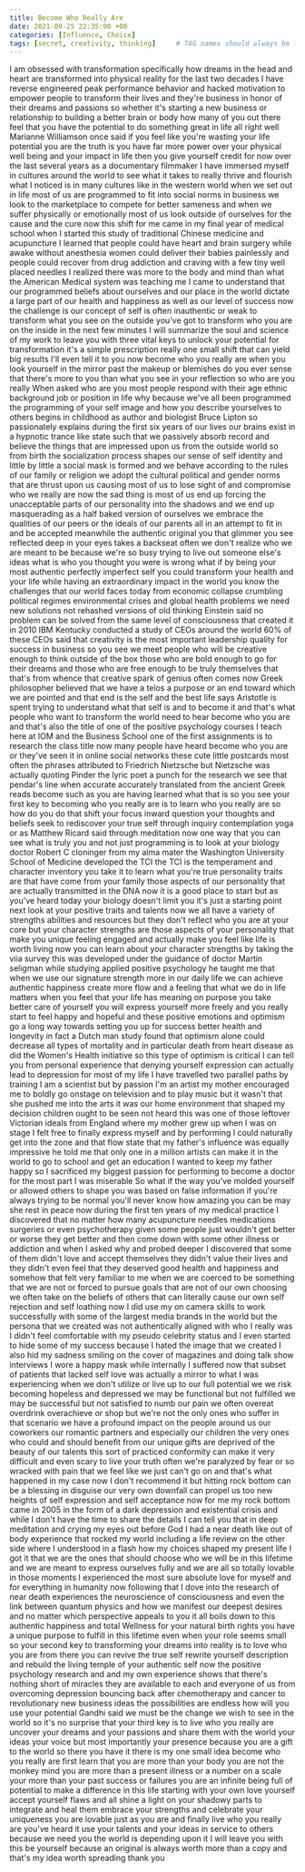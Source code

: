 ```yaml
---
title: Become Who Really Are
date: 2021-09-25 22:35:00 +00
categories: [Influence, Choice]
tags: [secret, creativity, thinking]     # TAG names should always be lowercase
---
```


I am obsessed with transformation specifically how dreams in the head and heart are transformed into physical reality for the last two decades I have reverse engineered peak performance behavior and hacked motivation to empower people to transform their lives and they're business in honor of their dreams and passions so whether it's starting a new business or relationship to building a better brain or body how many of you out there feel that you have the potential to do something great in life all right well Marianne Williamson once said if you feel like you're wasting your life potential you are the truth is you have far more power over your physical well being and your impact in life then you give yourself credit for now over the last several years as a documentary filmmaker I have immersed myself in cultures around the world to see what it takes to really thrive and flourish what I noticed is in many cultures like in the western world when we set out in life most of us are programmed to fit into social norms in business we look to the marketplace to compete for better sameness and when we suffer physically or emotionally most of us look outside of ourselves for the cause and the cure now this shift for me came in my final year of medical school when I started this study of traditional Chinese medicine and acupuncture I learned that people could have heart and brain surgery while awake without anesthesia women could deliver their babies painlessly and people could recover from drug addiction and craving with a few tiny well placed needles I realized there was more to the body and mind than what the American Medical system was teaching me I came to understand that our programmed beliefs about ourselves and our place in the world dictate a large part of our health and happiness as well as our level of success now the challenge is our concept of self is often inauthentic or weak to transform what you see on the outside you've got to transform who you are on the inside in the next few minutes I will summarize the soul and science of my work to leave you with three vital keys to unlock your potential for transformation it's a simple prescription really one small shift that can yield big results I'll even tell it to you now become who you really are when you look yourself in the mirror past the makeup or blemishes do you ever sense that there's more to you than what you see in your reflection so who are you really When asked who are you most people respond with their age ethnic background job or position in life why because we've all been programmed the programming of your self image and how you describe yourselves to others begins in childhood as author and biologist Bruce Lipton so passionately explains during the first six years of our lives our brains exist in a hypnotic trance like state such that we passively absorb record and believe the things that are impressed upon us from the outside world so from birth the socialization process shapes our sense of self identity and little by little a social mask is formed and we behave according to the rules of our family or religion we adopt the cultural political and gender norms that are thrust upon us causing most of us to lose sight of and compromise who we really are now the sad thing is most of us end up forcing the unacceptable parts of our personality into the shadows and we end up masquerading as a half baked version of ourselves we embrace the qualities of our peers or the ideals of our parents all in an attempt to fit in and be accepted meanwhile the authentic original you that glimmer you see reflected deep in your eyes takes a backseat often we don't realize who we are meant to be because we're so busy trying to live out someone else's ideas what is who you thought you were is wrong what if by being your most authentic perfectly imperfect self you could transform your health and your life while having an extraordinary impact in the world you know the challenges that our world faces today from economic collapse crumbling political regimes environmental crises and global health problems we need new solutions not rehashed versions of old thinking Einstein said no problem can be solved from the same level of consciousness that created it in 2010 IBM Kentucky conducted a study of CEOs around the world 60% of these CEOs said that creativity is the most important leadership quality for success in business so you see we meet people who will be creative enough to think outside of the box those who are bold enough to go for their dreams and those who are free enough to be truly themselves that that's from whence that creative spark of genius often comes now Greek philosopher believed that we have a telos a purpose or an end toward which we are pointed and that end is the self and the best life says Aristotle is spent trying to understand what that self is and to become it and that's what people who want to transform the world need to hear become who you are and that's also the title of one of the positive psychology courses I teach here at IOM and the Business School one of the first assignments is to research the class title now many people have heard become who you are or they've seen it in online social networks these cute little postcards most often the phrases attributed to Friedrich Nietzsche but Nietzsche was actually quoting Pinder the lyric poet a punch for the research we see that pendar's line when accurate accurately translated from the ancient Greek reads become such as you are having learned what that is so you see your first key to becoming who you really are is to learn who you really are so how do you do that shift your focus inward question your thoughts and beliefs seek to rediscover your true self through inquiry contemplation yoga or as Matthew Ricard said through meditation now one way that you can see what is truly you and not just programming is to look at your biology doctor Robert C cloninger from my alma mater the Washington University School of Medicine developed the TCI the TCI is the temperament and character inventory you take it to learn what you're true personality traits are that have come from your family those aspects of our personality that are actually transmitted in the DNA now it is a good place to start but as you've heard today your biology doesn't limit you it's just a starting point next look at your positive traits and talents now we all have a variety of strengths abilities and resources but they don't reflect who you are at your core but your character strengths are those aspects of your personality that make you unique feeling engaged and actually make you feel like life is worth living now you can learn about your character strengths by taking the viia survey this was developed under the guidance of doctor Martin seligman while studying applied positive psychology he taught me that when we use our signature strength more in our daily life we can achieve authentic happiness create more flow and a feeling that what we do in life matters when you feel that your life has meaning on purpose you take better care of yourself you will express yourself more freely and you really start to feel happy and hopeful and these positive emotions and optimism go a long way towards setting you up for success better health and longevity in fact a Dutch man study found that optimism alone could decrease all types of mortality and in particular death from heart disease as did the Women's Health initiative so this type of optimism is critical I can tell you from personal experience that denying yourself expression can actually lead to depression for most of my life I have travelled two parallel paths by training I am a scientist but by passion I'm an artist my mother encouraged me to boldly go onstage on television and to play music but it wasn't that she pushed me into the arts it was our home environment that shaped my decision children ought to be seen not heard this was one of those leftover Victorian ideals from England where my mother grew up when I was on stage I felt free to finally express myself and by performing I could naturally get into the zone and that flow state that my father's influence was equally impressive he told me that only one in a million artists can make it in the world to go to school and get an education I wanted to keep my father happy so I sacrificed my biggest passion for performing to become a doctor for the most part I was miserable So what if the way you've molded yourself or allowed others to shape you was based on false information if you're always trying to be normal you'll never know how amazing you can be may she rest in peace now during the first ten years of my medical practice I discovered that no matter how many acupuncture needles medications surgeries or even psychotherapy given some people just wouldn't get better or worse they get better and then come down with some other illness or addiction and when I asked why and probed deeper I discovered that some of them didn't love and accept themselves they didn't value their lives and they didn't even feel that they deserved good health and happiness and somehow that felt very familiar to me when we are coerced to be something that we are not or forced to pursue goals that are not of our own choosing we often take on the beliefs of others that can literally cause our own self rejection and self loathing now I did use my on camera skills to work successfully with some of the largest media brands in the world but the persona that we created was not authentically aligned with who I really was I didn't feel comfortable with my pseudo celebrity status and I even started to hide some of my success because I hated the image that we created I also hid my sadness smiling on the cover of magazines and doing talk show interviews I wore a happy mask while internally I suffered now that subset of patients that lacked self love was actually a mirror to what I was experiencing when we don't utilize or live up to our full potential we we risk becoming hopeless and depressed we may be functional but not fulfilled we may be successful but not satisfied to numb our pain we often overeat overdrink overachieve or shop but we're not the only ones who suffer in that scenario we have a profound impact on the people around us our coworkers our romantic partners and especially our children the very ones who could and should benefit from our unique gifts are deprived of the beauty of our talents this sort of practiced conformity can make it very difficult and even scary to live your truth often we're paralyzed by fear or so wracked with pain that we feel like we just can't go on and that's what happened in my case now I don't recommend it but hitting rock bottom can be a blessing in disguise our very own downfall can propel us too new heights of self expression and self acceptance now for me my rock bottom came in 2005 in the form of a dark depression and existential crisis and while I don't have the time to share the details I can tell you that in deep meditation and crying my eyes out before God I had a near death like out of body experience that rocked my world including a life review on the other side where I understood in a flash how my choices shaped my present life I got it that we are the ones that should choose who we will be in this lifetime and we are meant to express ourselves fully and we are all so totally lovable in those moments I experienced the most sure absolute love for myself and for everything in humanity now following that I dove into the research of near death experiences the neuroscience of consciousness and even the link between quantum physics and how we manifest our deepest desires and no matter which perspective appeals to you it all boils down to this authentic happiness and total Wellness for your natural birth rights you have a unique purpose to fulfill in this lifetime even when your role seems small so your second key to transforming your dreams into reality is to love who you are from there you can revive the true self rewrite yourself description and rebuild the living temple of your authentic self now the positive psychology research and and my own experience shows that there's nothing short of miracles they are available to each and everyone of us from overcoming depression bouncing back after chemotherapy and cancer to revolutionary new business ideas the possibilities are endless how will you use your potential Gandhi said we must be the change we wish to see in the world so it's no surprise that your third key is to live who you really are uncover your dreams and your passions and share them with the world your ideas your voice but most importantly your presence because you are a gift to the world so there you have it there is my one small idea become who you really are first learn that you are more than your body you are not the monkey mind you are more than a present illness or a number on a scale your more than your past success or failures you are an infinite being full of potential to make a difference in this life starting with your own love yourself accept yourself flaws and all shine a light on your shadowy parts to integrate and heal them embrace your strengths and celebrate your uniqueness you are lovable just as you are and finally live who you really are you've heard it use your talents and your ideas in service to others because we need you the world is depending upon it I will leave you with this be yourself because an original is always worth more than a copy and that's my idea worth spreading thank you
